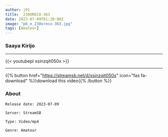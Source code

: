 ```yaml
---
author: j91
title:  230ORECO-363 
date: 2023-07-09T01:20:00Z
image: "pb_e_230oreco-363.jpg"
tags: [Amateur]
---
```


### Saaya Kirijo
___

{{< youtubepl xsinzqit050x >}}
___

{{% button href="https://streamsb.net/d/xsinzqit050x" icon="fas fa-download" %}}download this video{{% /button %}}
### About

`Release date: 2023-07-09`

`Server: StreamSB`

`Type: Video/mp4`

`Genre:	Amateur`